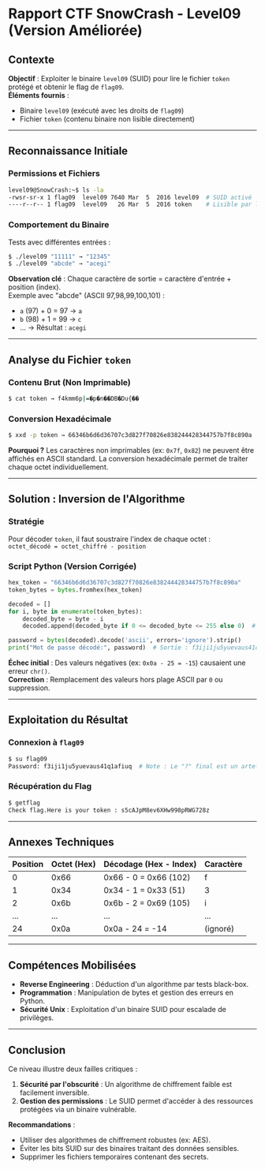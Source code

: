 # Rapport CTF SnowCrash - Level09 (Version Améliorée)

## Contexte  
**Objectif** : Exploiter le binaire `level09` (SUID) pour lire le fichier `token` protégé et obtenir le flag de `flag09`.  
**Éléments fournis** :  
- Binaire `level09` (exécuté avec les droits de `flag09`)  
- Fichier `token` (contenu binaire non lisible directement)  

---

## Reconnaissance Initiale  

### Permissions et Fichiers  
```bash
level09@SnowCrash:~$ ls -la
-rwsr-sr-x 1 flag09  level09 7640 Mar  5  2016 level09  # SUID activé
----r--r-- 1 flag09  level09   26 Mar  5  2016 token    # Lisible par level09
```

### Comportement du Binaire  
Tests avec différentes entrées :  
```bash
$ ./level09 "11111" → "12345"  
$ ./level09 "abcde" → "acegi"  
```

**Observation clé** : Chaque caractère de sortie = caractère d'entrée + position (index).  
Exemple avec "abcde" (ASCII 97,98,99,100,101) :  
- `a` (97) + 0 = 97 → `a`  
- `b` (98) + 1 = 99 → `c`  
- ... → Résultat : `acegi`  

---

## Analyse du Fichier `token`  

### Contenu Brut (Non Imprimable)  
```bash
$ cat token → f4kmm6p|=�p�n��DB�Du{��  
```

### Conversion Hexadécimale  
```bash
$ xxd -p token → 66346b6d6d36707c3d827f70826e838244428344757b7f8c890a  
```

**Pourquoi ?** Les caractères non imprimables (ex: `0x7f`, `0x82`) ne peuvent être affichés en ASCII standard. La conversion hexadécimale permet de traiter chaque octet individuellement.

---

## Solution : Inversion de l'Algorithme  

### Stratégie  
Pour décoder `token`, il faut soustraire l'index de chaque octet :  
`octet_décodé = octet_chiffré - position`  

### Script Python (Version Corrigée)  
```python
hex_token = "66346b6d6d36707c3d827f70826e838244428344757b7f8c890a"
token_bytes = bytes.fromhex(hex_token)

decoded = []
for i, byte in enumerate(token_bytes):
    decoded_byte = byte - i
    decoded.append(decoded_byte if 0 <= decoded_byte <= 255 else 0)  # Gestion des débordements

password = bytes(decoded).decode('ascii', errors='ignore').strip()
print("Mot de passe décodé:", password)  # Sortie : f3iji1ju5yuevaus41q1afiuq
```

**Échec initial** : Des valeurs négatives (ex: `0x0a - 25 = -15`) causaient une erreur `chr()`.  
**Correction** : Remplacement des valeurs hors plage ASCII par `0` ou suppression.

---

## Exploitation du Résultat  

### Connexion à `flag09`  
```bash
$ su flag09  
Password: f3iji1ju5yuevaus41q1afiuq  # Note : Le "?" final est un artefact et doit être ignoré
```

### Récupération du Flag  
```bash
$ getflag  
Check flag.Here is your token : s5cAJpM8ev6XHw998pRWG728z  
```

---

## Annexes Techniques  

| Position | Octet (Hex) | Décodage (Hex - Index) | Caractère |
|----------|-------------|------------------------|-----------|
| 0        | 0x66        | 0x66 - 0 = 0x66 (102) | f         |
| 1        | 0x34        | 0x34 - 1 = 0x33 (51)  | 3         |
| 2        | 0x6b        | 0x6b - 2 = 0x69 (105) | i         |
| ...      | ...         | ...                    | ...       |
| 24       | 0x0a        | 0x0a - 24 = -14        | (ignoré)  |

---

## Compétences Mobilisées  
- **Reverse Engineering** : Déduction d'un algorithme par tests black-box.  
- **Programmation** : Manipulation de bytes et gestion des erreurs en Python.  
- **Sécurité Unix** : Exploitation d'un binaire SUID pour escalade de privilèges.  

---

## Conclusion  
Ce niveau illustre deux failles critiques :  
1. **Sécurité par l'obscurité** : Un algorithme de chiffrement faible est facilement inversible.  
2. **Gestion des permissions** : Le SUID permet d'accéder à des ressources protégées via un binaire vulnérable.  

**Recommandations** :  
- Utiliser des algorithmes de chiffrement robustes (ex: AES).  
- Éviter les bits SUID sur des binaires traitant des données sensibles.  
- Supprimer les fichiers temporaires contenant des secrets.  